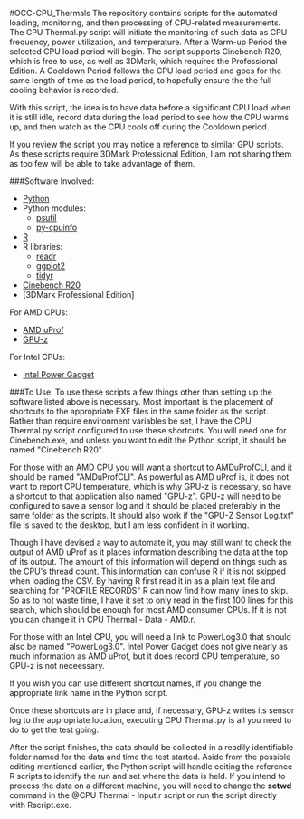 #OCC-CPU_Thermals
The repository contains scripts for the automated loading, monitoring, and then processing of CPU-related measurements.
The CPU Thermal.py script will initiate the monitoring of such data as CPU frequency, power utilization, and temperature.
After a Warm-up Period the selected CPU load period will begin.
The script supports Cinebench R20, which is free to use, as well as 3DMark, which requires the Professional Edition.
A Cooldown Period follows the CPU load period and goes for the same length of time as the load period, to hopefully ensure the the full cooling behavior is recorded.

With this script, the idea is to have data before a significant CPU load when it is still idle, record data during the load period to see how the CPU warms up, and then watch as the CPU cools off during the Cooldown period.

If you review the script you may notice a reference to similar GPU scripts.
As these scripts require 3DMark Professional Edition, I am not sharing them as too few will be able to take advantage of them.

###Software Involved:
- [Python](https://www.python.org/)
- Python modules:
	- [psutil](https://pypi.org/project/psutil/)
	- [py-cpuinfo](https://pypi.org/project/py-cpuinfo/)
- [R](https://www.r-project.org)
- R libraries:
	- [readr](https://readr.tidyverse.org/)
	- [ggplot2](https://ggplot2.tidyverse.org/index.html)
	- [tidyr](https://tidyr.tidyverse.org/)
- [Cinebench R20](https://www.maxon.net/en-us/support/downloads/)
- [3DMark Professional Edition]

For AMD CPUs:
- [AMD uProf](https://developer.amd.com/amd-uprof/)
- [GPU-z](https://www.techpowerup.com/gpuz/)

For Intel CPUs:
- [Intel Power Gadget](https://software.intel.com/en-us/articles/intel-power-gadget)

###To Use:
To use these scripts a few things other than setting up the software listed above is necessary.
Most important is the placement of shortcuts to the appropriate EXE files in the same folder as the script.
Rather than require environment variables be set, I have the CPU Thermal.py script configured to use these shortcuts.
You will need one for Cinebench.exe, and unless you want to edit the Python script, it should be named "Cinebench R20".

For those with an AMD CPU you will want a shortcut to AMDuProfCLI, and it should be named "AMDuProfCLI".
As powerful as AMD uProf is, it does not want to report CPU temperature, which is why GPU-z is necessary, so have a shortcut to that application also named "GPU-z".
GPU-z will need to be configured to save a sensor log and it should be placed preferably in the same folder as the scripts.
It should also work if the "GPU-Z Sensor Log.txt" file is saved to the desktop, but I am less confident in it working.

Though I have devised a way to automate it, you may still want to check the output of AMD uProf as it places information describing the data at the top of its output.
The amount of this information will depend on things such as the CPU's thread count.
This information can confuse R if it is not skipped when loading the CSV.
By having R first read it in as a plain text file and searching for "PROFILE RECORDS" R can now find how many lines to skip.
So as to not waste time, I have it set to only read in the first 100 lines for this search, which should be enough for most AMD consumer CPUs.
If it is not you can change it in CPU Thermal - Data - AMD.r.

For those with an Intel CPU, you will need a link to PowerLog3.0 that should also be named "PowerLog3.0".
Intel Power Gadget does not give nearly as much information as AMD uProf, but it does record CPU temperature, so GPU-z is not neceessary.

If you wish you can use different shortcut names, if you change the appropriate link name in the Python script.

Once these shortcuts are in place and, if necessary, GPU-z writes its sensor log to the appropriate location, executing CPU Thermal.py is all you need to do to get the test going.

After the script finishes, the data should be collected in a readily identifiable folder named for the data and time the test started.
Aside from the possible editing mentioned earlier, the Python script will handle editing the reference R scripts to identify the run and set where the data is held.
If you intend to process the data on a different machine, you will need to change the **setwd** command in the @CPU Thermal - Input.r script or run the script directly with Rscript.exe.